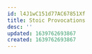 ```yaml
---
id: l4J1wC151d77AC67851Xf
title: Stoic Provocations
desc: ''
updated: 1639762693867
created: 1639762693867
---
```


